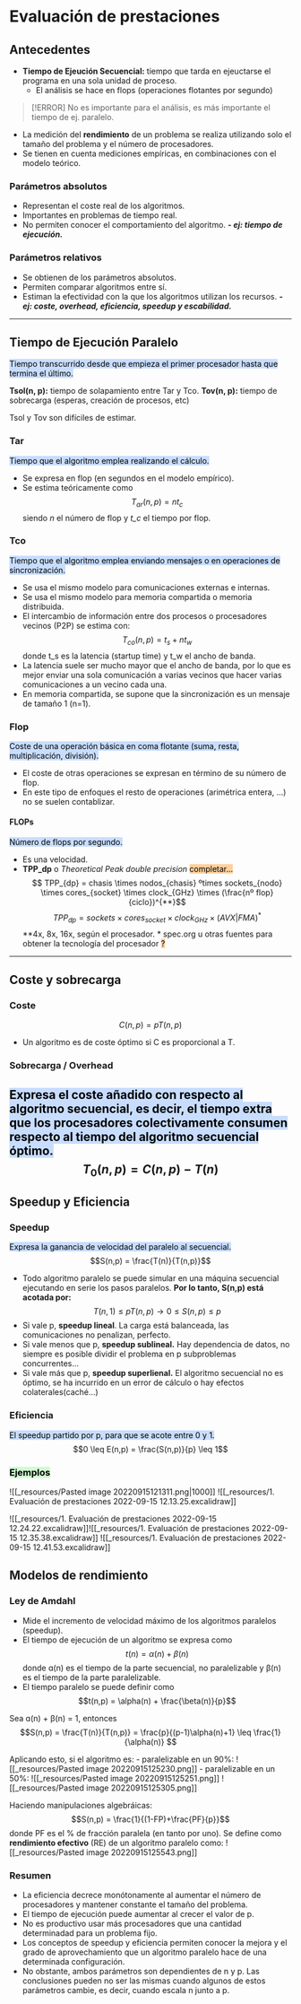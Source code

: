 # Evaluación de prestaciones

## Antecedentes
- **Tiempo de Ejeución Secuencial:** tiempo que tarda en ejeuctarse el programa en una sola unidad de proceso.
	- El análisis se hace en flops (operaciones flotantes por segundo)
>[!ERROR]
>No es importante para el análisis, es más importante el tiempo de ej. paralelo.

- La medición del **rendimiento** de un problema se realiza utilizando solo el tamaño del problema y el número de procesadores.
- Se tienen en cuenta mediciones empíricas, en combinaciones con el modelo teórico.

### Parámetros absolutos
- Representan el coste real de los algoritmos.
- Importantes en problemas de tiempo real.
- No permiten conocer el comportamiento del algoritmo.
***- ej: tiempo de ejecución.***

### Parámetros relativos
- Se obtienen de los parámetros absolutos.
- Permiten comparar algoritmos entre sí.
- Estiman la efectividad con la que los algoritmos utilizan los recursos.
***- ej: coste, overhead, eficiencia, speedup y escabilidad.***

---

## Tiempo de Ejecución Paralelo
<mark style="background: #ADCCFFA6;">Tiempo transcurrido desde que empieza el primer procesador hasta que termina el último.</mark> 

**Tsol(n, p):** tiempo de solapamiento entre Tar y Tco.
**Tov(n, p):** tiempo de sobrecarga (esperas, creación de procesos, etc)

Tsol y Tov son difíciles de estimar.

### Tar
<mark style="background: #ADCCFFA6;">Tiempo que el algoritmo emplea realizando el cálculo.</mark> 
- Se expresa en flop (en segundos en el modelo empírico).
- Se estima teóricamente como $$ T_{ar}(n,p) = nt_c$$ siendo *n* el número de flop y *t_c* el tiempo por flop.

### Tco
<mark style="background: #ADCCFFA6;">Tiempo que el algoritmo emplea enviando mensajes o en operaciones de sincronización.</mark> 
- Se usa el mismo modelo para comunicaciones externas e internas.
- Se usa el mismo modelo para memoria compartida o memoria distribuida.
- El intercambio de información entre dos procesos o procesadores vecinos (P2P) se estima con: $$T_{co}(n,p) = t_s + nt_w$$
	donde t_s es la latencia (startup time) y t_w el ancho de banda.
- La latencia suele ser mucho mayor que el ancho de banda, por lo que es mejor enviar una sola comunicación a varias vecinos que hacer varias comunicaciones a un vecino cada una.
- En memoria compartida, se supone que la sincronización es un mensaje de tamaño 1 (n=1).

### Flop
<mark style="background: #ADCCFFA6;">Coste de una operación básica en coma flotante (suma, resta, multiplicación, división).</mark> 
- El coste de otras operaciones se expresan en término de su número de flop.
- En este tipo de enfoques el resto de operaciones (arimétrica entera, ...) no se suelen contablizar.

#### FLOPs
<mark style="background: #ADCCFFA6;">Número de flops por segundo.</mark> 
- Es una velocidad.
- **TPP_dp** o *Theoretical Peak double precision* <mark style="background: #FFB86CA6;">completar...</mark> $$ TPP_{dp} = chasis \times nodos_{chasis} ºtimes sockets_{nodo} \times cores_{socket} \times clock_{GHz} \times (\frac{nº flop}{ciclo})^{**}$$ $$ TPP_{dp} = sockets \times cores_{socket} \times clock_{GHz} \times (AVX|FMA)^*$$
	\*\*4x, 8x, 16x, según el procesador.
	\* spec.org u otras fuentes para obtener la tecnología del procesador <mark style="background: #FFB86CA6;">?</mark>

---

## Coste y sobrecarga

### Coste
$$C(n,p) = pT(n,p)$$
- Un algoritmo es de coste óptimo si C es proporcional a T.

### Sobrecarga / Overhead
<mark style="background: #ADCCFFA6;">Expresa el coste añadido con respecto al algoritmo secuencial, es decir, el tiempo extra que los procesadores colectivamente consumen respecto al tiempo del algoritmo secuencial óptimo.</mark> 
$$T_0(n,p) = C(n,p) - T(n)$$
---

## Speedup y Eficiencia
### Speedup
<mark style="background: #ADCCFFA6;">Expresa la ganancia de velocidad del paralelo al secuencial.</mark> 
$$S(n,p) = \frac{T(n)}{T(n,p)}$$
- Todo algoritmo paralelo se puede simular en una máquina secuencial ejecutando en serie los pasos paralelos. **Por lo tanto, S(n,p) está acotada por:** $$T(n,1) \leq pT(n,p) → 0 \leq S(n,p) \leq p$$
- Si vale p, **speedup lineal**. La carga está balanceada, las comunicaciones no penalizan, perfecto.
- Si vale menos que p, **speedup sublineal.** Hay dependencia de datos, no siempre es posible dividir el problema en p subproblemas concurrentes...
- Si vale más que p, **speedup superlienal.** El algoritmo secuencial no es óptimo, se ha incurrido en un error de cálculo o hay efectos colaterales(caché...)

### Eficiencia
<mark style="background: #ADCCFFA6;">El speedup partido por p, para que se acote entre 0 y 1.</mark> $$0 \leq E(n,p) = \frac{S(n,p)}{p} \leq 1$$
### <mark style="background: #BBFABBA6;">Ejemplos</mark> 
![[_resources/Pasted image 20220915121311.png|1000]]
![[_resources/1. Evaluación de prestaciones 2022-09-15 12.13.25.excalidraw]]


![[_resources/1. Evaluación de prestaciones 2022-09-15 12.24.22.excalidraw]]![[_resources/1. Evaluación de prestaciones 2022-09-15 12.35.38.excalidraw]]
![[_resources/1. Evaluación de prestaciones 2022-09-15 12.41.53.excalidraw]]

## Modelos de rendimiento
### Ley de Amdahl
- Mide el incremento de velocidad máximo de los algoritmos paralelos (speedup).
- El tiempo de ejecución de un algoritmo se expresa como $$t(n) = \alpha(n) + \beta(n)$$ donde ɑ(n) es el tiempo de la parte secuencial, no paralelizable y β(n) es el tiempo de la parte paralelizable.
- El tiempo paralelo se puede definir como $$t(n,p) = \alpha(n) + \frac{\beta(n)}{p}$$

Sea ɑ(n) + β(n) = 1, entonces $$S(n,p) = \frac{T(n)}{T(n,p)} = \frac{p}{(p-1)\alpha(n)+1} \leq \frac{1}{\alpha(n)} $$

Aplicando esto, si el algoritmo es:
	- paralelizable en un 90%: ![[_resources/Pasted image 20220915125230.png]]
	- paralelizable en un 50%: ![[_resources/Pasted image 20220915125251.png]]
![[_resources/Pasted image 20220915125305.png]]

Haciendo manipulaciones algebráicas: $$S(n,p) = \frac{1}{(1-FP)+\frac{PF}{p}}$$donde PF es el % de fracción paralela (en tanto por uno).
Se define como **rendimiento efectivo** (RE) de un algoritmo paralelo como:
![[_resources/Pasted image 20220915125543.png]]

### Resumen
- La eficiencia decrece monótonamente al aumentar el número de procesadores y mantener constante el tamaño del problema.
- El tiempo de ejecución puede aumentar al crecer el valor de p.
- No es productivo usar más procesadores que una cantidad determinadad para un problema fijo.
- Los conceptos de speedup y eficiencia permiten conocer la mejora y el grado de aprovechamiento que un algoritmo paralelo hace de una determinada configuración.
- No obstante, ambos parámetros son dependientes de n y p. Las conclusiones pueden no ser las mismas cuando algunos de estos parámetros cambie, es decir, cuando escala n junto a p.